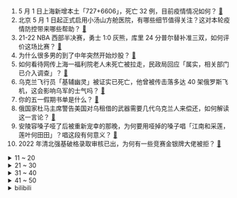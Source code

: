 1. 5 月 1 日上海新增本土「727+6606」，死亡 32 例，目前疫情情况如何？ [:link:](https://www.zhihu.com/question/531000366)
2. 北京 5 月 1 日起正式启用小汤山方舱医院，有哪些细节值得关注？这对本轮疫情防控带来哪些帮助？ [:link:](https://www.zhihu.com/question/530925411)
3. 21-22 NBA 西部半决赛，勇士 1:0 灰熊，库里 24 分普尔替补准三双，如何评价这场比赛？ [:link:](https://www.zhihu.com/question/530996698)
4. 为什么很多男的到了中年突然开始炒股？ [:link:](https://www.zhihu.com/question/419997323)
5. 如何看待网传上海一福利院老人未死亡被拉走，民政局回应「属实，相关部门已介入调查」？ [:link:](https://www.zhihu.com/question/530999769)
6. 乌克兰飞行员「基辅幽灵」被证实已死亡，他曾被传击落多达 40 架俄罗斯飞机，这会影响乌军的士气吗？ [:link:](https://www.zhihu.com/question/530934577)
7. 你的五一假期书单是什么？ [:link:](https://www.zhihu.com/question/530625597)
8. 俄国家杜马主席警告美国对乌租借的武器需要几代乌克兰人来偿还，如何解读这一言论？ [:link:](https://www.zhihu.com/question/530917166)
9. 安陵容嗓子哑了后被重新宠幸的那晚，为何要用哑掉的嗓子唱「江南和采莲，莲叶何田田」？唱这段有何意义？ [:link:](https://www.zhihu.com/question/357314433)
10. 2022 年清北强基破格录取审核已出，为何有一些竞赛金银牌大佬被拒？ [:link:](https://www.zhihu.com/question/530311736)
<details>
<summary>11 ~ 20</summary>

11. 为什么看《情人》不会觉得变态，但是看《洛丽塔》却会觉得有些变态？ [:link:](https://www.zhihu.com/question/293458508)
12. 上海一外卖骑手核酸结果异常仍外出被立案侦查 ，他将承担哪些责任？ [:link:](https://www.zhihu.com/question/530915104)
13. 上海严查「大礼包」腐败并处理多人，目前已核查线索百余条，有哪些信息值得关注？ [:link:](https://www.zhihu.com/question/530883701)
14. 有哪些越早知道越好的人生道理？ [:link:](https://www.zhihu.com/question/329221480)
15. 《王者荣耀》有哪些英雄是看起来很秀，上手发现却不是很难？ [:link:](https://www.zhihu.com/question/456199987)
16. 为什么手机动辄都 1T 存储了，为啥电脑还在死磕 512G 呢？ [:link:](https://www.zhihu.com/question/528859146)
17. 因 iPhone 大卖，苹果一季度营收近 6500 亿人民币，为史上一季度最高收入，哪些信息值得关注？ [:link:](https://www.zhihu.com/question/530580098)
18. 家里不让读公办专科大学，让我出去打工，这该怎么办？ [:link:](https://www.zhihu.com/question/530903340)
19. 劳荣枝案二审因不可抗拒原因中止审理，事件后续会如何发展？还有哪些信息值得关注？ [:link:](https://www.zhihu.com/question/530813268)
20. 美疾控中心最新报告称「找到『神秘』儿童肝炎病情模式」，该疾病有哪些治疗方法？ [:link:](https://www.zhihu.com/question/530878922)
</details>
<details>
<summary>21 ~ 30</summary>

21. 5 月 1 日北京新增 36 例本土确诊病例，5 例本土无症状感染者，目前疫情情况如何？ [:link:](https://www.zhihu.com/question/531000600)
22. 今年普通人该怎么生活？ [:link:](https://www.zhihu.com/question/529372630)
23. 如何评价林更新、谭松韵主演的电视剧《请叫我总监》？ [:link:](https://www.zhihu.com/question/450560027)
24. 福奇称美国已摆脱新冠大流行阶段，但第二天又改口，是什么原因？意味着什么？ [:link:](https://www.zhihu.com/question/530414862)
25. 5 月 1 日起一批新规施行，涉及哪些方面？对生活有何影响？ [:link:](https://www.zhihu.com/question/530502352)
26. 21-22 NBA 东部半决赛，雄鹿 1:0 凯尔特人，字母 24+13+12，如何评价这场比赛？ [:link:](https://www.zhihu.com/question/530981366)
27. 一个人的城府能深到什么程度? [:link:](https://www.zhihu.com/question/321976140)
28. 湖南长沙居民自建房倒塌事故第 7 名被困人员获救，目前情况如何？ [:link:](https://www.zhihu.com/question/530917027)
29. 有什么颈椎按摩仪值得入手吗？ [:link:](https://www.zhihu.com/question/465536243)
30. 钱和幸福，哪个比较重要? [:link:](https://www.zhihu.com/question/528709783)
</details>
<details>
<summary>31 ~ 40</summary>

31. 如何评价综艺《天赐的声音 3》第 7 期？ [:link:](https://www.zhihu.com/question/530682590)
32. 中考感到压力怎么办？ [:link:](https://www.zhihu.com/question/530855938)
33. 俄外交部官员称「俄美战略稳定对话已冻结」，这将带来哪些影响？会发生核战争吗？ [:link:](https://www.zhihu.com/question/530898315)
34. 如何评价祢衡? [:link:](https://www.zhihu.com/question/26521815)
35. 女朋友想要装个洗碗机，有没有用过的来给点建议？ [:link:](https://www.zhihu.com/question/528832350)
36. 为什么现在装修人力比材料贵? [:link:](https://www.zhihu.com/question/521817843)
37. 内心的充实从何而来？ [:link:](https://www.zhihu.com/question/64647085)
38. 《明日方舟》三周年，大家为了抽限定准备了多少资源？ [:link:](https://www.zhihu.com/question/529779034)
39. 宝宝过了6个月还能喝1段的奶粉吗？ [:link:](https://www.zhihu.com/question/336725044)
40. 为什么同样是在后面 QQQ 的毒瘤，潘森被重做了，而船长还可以指向性释放呢？ [:link:](https://www.zhihu.com/question/527450504)
</details>
<details>
<summary>41 ~ 50</summary>

41. 如何管理情绪，你有哪些好的方法？ [:link:](https://www.zhihu.com/question/530125852)
42. 家里没电脑我今年要上高中，需要买电脑吗？ [:link:](https://www.zhihu.com/question/530875974)
43. 怎样学好高中数学？ [:link:](https://www.zhihu.com/question/24190512)
44. 考研备考期间，什么样的作息周期比较合适？ [:link:](https://www.zhihu.com/question/530431769)
45. 如何评价《大侦探 7》第十案 《凛冬将至》？ [:link:](https://www.zhihu.com/question/530478686)
46. 为什么生活会有这么多困难啊? [:link:](https://www.zhihu.com/question/530906886)
47. 你们有没有怪过父母没给你买车买房？ [:link:](https://www.zhihu.com/question/386192299)
48. 怀孕初期孕吐，有什么方法可以缓解吗？ [:link:](https://www.zhihu.com/question/523866681)
49. 防晒一定要在出门前半小时涂吗？ [:link:](https://www.zhihu.com/question/471405498)
50. 2022 年设计院找工作遇冷裁员降薪，设计院出路在哪？ [:link:](https://www.zhihu.com/question/518331901)
</details><details>
<summary>bilibili</summary>

1. 【老番茄】史上最骚杀手(番外篇③) [:link:](//www.bilibili.com/video/BV1E34y1a7vU)
2. 不要“做”挑战？（第十五期） [:link:](//www.bilibili.com/video/BV1aL4y1c7Wo)
3. 知名女星走私的新型毒品，00后竟是目标用户？我顺势扒出了整条新型毒品产业链！【洞察社会系列72】 [:link:](//www.bilibili.com/video/BV1CR4y1K72L)
4. 它改编自最残酷的现实，却被痛批价值观不正确 [:link:](//www.bilibili.com/video/BV1Pr4y1n7UL)
5. 李子柒律师声明 [:link:](//www.bilibili.com/video/BV1gr4y187Xa)
6. 【warma】你也在郁闷吗？来看点轻松的吧！ [:link:](//www.bilibili.com/video/BV1t44y1g7e6)
7. 必须和拖堂抗衡！ [:link:](//www.bilibili.com/video/BV1VF411u7Xz)
8. 【天赐的声音】周深 胡梦周《调查中》 [:link:](//www.bilibili.com/video/BV173411K7fQ)
9. 【Luxiem】Vox Akuma【B站自我介绍】 [:link:](//www.bilibili.com/video/BV1nR4y1K7UP)
10. 太恐怖了！我们经历了无限循环！！！ [:link:](//www.bilibili.com/video/BV1HF411T7oV)
<details>
<summary>11 ~ 20</summary>

11. 祖 国 恩 人 特 鲁 希 略【奇葩小国35】 [:link:](//www.bilibili.com/video/BV1sB4y1m73m)
12. 这是不是你们要的变装 很凉快那种 [:link:](//www.bilibili.com/video/BV1o44y1g7Nw)
13. 夺吉｜23岁藏族唐卡画师美少年:这下颌线比我人生规划都清晰！感觉是融合了欧美人的深邃立体五官，又有一种与生俱来的少数民族独有的野性帅气！ [:link:](//www.bilibili.com/video/BV1VS4y1w7MY)
14. 【Luxiem】Mysta Rias【B站自我介绍】 [:link:](//www.bilibili.com/video/BV1Y5411m7tS)
15. 跌宕起伏大师局！我宁愿做错也不要什么都不做！ [:link:](//www.bilibili.com/video/BV1MF411T7Y1)
16. 《明日方舟》EP - Awaken [:link:](//www.bilibili.com/video/BV1QA4y1D7x8)
17. 看完4月新番，吓得我当场打开了剪辑软件！【泛式】 [:link:](//www.bilibili.com/video/BV19v4y1N7pJ)
18. 进来让世界感受一下什么是内卷王中王！！ [:link:](//www.bilibili.com/video/BV1uS4y1w7GK)
19. 甄嬛：皇上萨日朗！！！ [:link:](//www.bilibili.com/video/BV1v44y137qK)
20. 宠物一分为二术，毛毛再也不用丢啦， 收集起来就可以多了一个小小的它啦～ [:link:](//www.bilibili.com/video/BV1r541117Wk)
</details>
<details>
<summary>21 ~ 30</summary>

21. 【分镜动画/剧情向】Eyes that Watch the World [:link:](//www.bilibili.com/video/BV1W541127zq)
22. 如何偷走一架飞机 [:link:](//www.bilibili.com/video/BV1SL4y1F7VN)
23. “读评论”190身高烦恼 [:link:](//www.bilibili.com/video/BV1KR4y1N7xj)
24. 准备骗我前，请把我的大学名字再念一遍！ [:link:](//www.bilibili.com/video/BV1c44y137qN)
25. 多少个赞，明天射多少箭。（几个月没射箭了）【b友们收手吧，我以为我截止了，原来你们还没截止(ﾟДﾟ)ﾉ】 [:link:](//www.bilibili.com/video/BV1xY4y187Fi)
26. 1996年的中国发生了什么？【激荡四十年·1996】 [:link:](//www.bilibili.com/video/BV1oL4y1V7v2)
27. 为什么会给老鼠立一座纪念碑？致敬实验室牺牲的小白鼠 [:link:](//www.bilibili.com/video/BV1mS4y1c7WN)
28. infinity [:link:](//www.bilibili.com/video/BV1mR4y1K7SB)
29. 鱼   雷 ！【C4快乐阴人流#28】 [:link:](//www.bilibili.com/video/BV1SY4y1877N)
30. “山城小栗旬”给“宫崎骏”剪发？ [:link:](//www.bilibili.com/video/BV1c44y1u7up)
</details>
<details>
<summary>31 ~ 40</summary>

31. 【Luxiem】Shu Yamino【B站自我介绍】 [:link:](//www.bilibili.com/video/BV1sL4y1V7ez)
32. 【Luxiem】Ike Eveland【B站自我介绍】 [:link:](//www.bilibili.com/video/BV1YB4y127Rw)
33. 这是女人之间的战斗 [:link:](//www.bilibili.com/video/BV1TR4y1P7rN)
34. 我花了300小时在vr里造出了高达 [:link:](//www.bilibili.com/video/BV1n541117LB)
35. 国防部正告美方：生化危机制造者必须作出澄清，光躲是躲不过去的 [:link:](//www.bilibili.com/video/BV1UL4y1F72e)
36. 花7天做了只黄金脆皮烤鸡 竟然是钢化膜的口感！？？ [:link:](//www.bilibili.com/video/BV1eu411C7jX)
37. 【原神/𝙎𝙝𝙖𝙙𝙤𝙬 𝙊𝙛 𝙏𝙝𝙚 𝙎𝙪𝙣】来自提瓦特大陆的视觉盛宴 ! [:link:](//www.bilibili.com/video/BV1BB4y1m7aw)
38. 不 要 一 大 早 拍 天 津 蘑 菇 [:link:](//www.bilibili.com/video/BV1M3411K7dg)
39. 史诗级演奏《环太平洋》！两个人VS交响乐团？！！【尔东和小明】 [:link:](//www.bilibili.com/video/BV1xT4y1r71j)
40. “内心敏感的人，自己累别人也累” [:link:](//www.bilibili.com/video/BV1Ru411k7CH)
</details>
<details>
<summary>41 ~ 50</summary>

41. 【Luxiem】Luca Kaneshiro【B站自我介绍】 [:link:](//www.bilibili.com/video/BV1wi4y1m7eV)
42. 动漫里反派的一生是如何度过的 [:link:](//www.bilibili.com/video/BV1oS4y1a7DZ)
43. 三 年 疫 情，欲 望 逐 减 [:link:](//www.bilibili.com/video/BV1q541117y7)
44. 现场见证 "勇士晋级半决赛" 全场观众高喊！库里MVP！！ [:link:](//www.bilibili.com/video/BV1yZ4y1C7hg)
45. 零下-78℃极限散热！把100斤干冰塞进机箱，让CPU瞬间飞升！【科技达】 [:link:](//www.bilibili.com/video/BV1vT4y1r7ik)
46. 老师来旋一个 [:link:](//www.bilibili.com/video/BV1UZ4y1C7Zz)
47. 37首刻在DNA的古装剧神曲！第一首就破防 [:link:](//www.bilibili.com/video/BV1cL4y157PD)
48. 这是什么造型，光线反射之后的效果 [:link:](//www.bilibili.com/video/BV1fu411k7Rt)
49. 谁是红军里的哆啦A梦？【毒舌的南瓜】 [:link:](//www.bilibili.com/video/BV1Ni4y1U7Bv)
50. 《本草纲目》，加亿点点难度 [:link:](//www.bilibili.com/video/BV1MA4y1D7N7)
</details>
<details>
<summary>51 ~ 60</summary>

51. P城一个德莱文 [:link:](//www.bilibili.com/video/BV19a411Y78W)
52. 【生存爆肝一年，建出一座城后】我才发现我错了，这只是一座“徒有其表”的城市 [:link:](//www.bilibili.com/video/BV1Fu411r72u)
53. “你要带着土鸡蛋，偷偷进村，然后惊艳所有人…” [:link:](//www.bilibili.com/video/BV1US4y187DH)
54. 喷射战士：任天堂对射击游戏的颠覆性诠释 [:link:](//www.bilibili.com/video/BV11T4y1r7ix)
55. “你们就是这样对待学长吗” [:link:](//www.bilibili.com/video/BV1Ni4y1m7a2)
56. 从来没有一个省，能像河北这么复杂【中国城市观察22】 [:link:](//www.bilibili.com/video/BV1yA4y1D7Gf)
57. 当我把妈妈做的菜和外卖调包，看她能发现么？ [:link:](//www.bilibili.com/video/BV1S44y1g7cM)
58. “大基建朋克”完整版，来了！ [:link:](//www.bilibili.com/video/BV1ei4y1m7yu)
59. 梁山最帅ADC：公明哥哥由我守护！《水浒传》P19 [:link:](//www.bilibili.com/video/BV1MY4y1h7kY)
60. 【CSVR】在枪战时拔掉了敌人弹匣！ [:link:](//www.bilibili.com/video/BV1Ni4y1U7Z9)
</details>
<details>
<summary>61 ~ 70</summary>

61. 【后背痘痘】后背长痘？还有鸡皮？如何正确改善的方法，来喽！ [:link:](//www.bilibili.com/video/BV1Fa411e77B)
62. 【JUMP】为何米哈游总喜欢作死 [:link:](//www.bilibili.com/video/BV1444y137YC)
63. 王老六：是时候说再见了 [:link:](//www.bilibili.com/video/BV1yi4y1m7TW)
64. 这个视频让你明白，任天堂到底有多牛？【生意02】 [:link:](//www.bilibili.com/video/BV1HS4y1a7ce)
65. 什么样的人会把自己炫洗衣机里啊！ [:link:](//www.bilibili.com/video/BV1TS4y1w7pZ)
66. 《B 站 各 等 级 用 户 现 状  ③》 [:link:](//www.bilibili.com/video/BV1jB4y1m7tP)
67. 小潮team的隔离生活 [:link:](//www.bilibili.com/video/BV1hY4y1k7No)
68. 每笔都是这么刚劲有力，写的这么出其不意 [:link:](//www.bilibili.com/video/BV11S4y1c7Se)
69. 《本草纲目》但是废话文学 [:link:](//www.bilibili.com/video/BV1vT4y1r7Q4)
70. 【时代少年团】哥弟出游记04：睡衣兄弟闹翻天 [:link:](//www.bilibili.com/video/BV1UL4y1F7Eo)
</details>
<details>
<summary>71 ~ 80</summary>

71. 这样子男生可以理解了吧 [:link:](//www.bilibili.com/video/BV1oL4y1F7Vc)
72. （这也能解说？！）史上最燃的弹珠大赛【第十弹】恐怖加速！新世代降临！ [:link:](//www.bilibili.com/video/BV1bR4y1P7e5)
73. 全网首支女寝版《亮剑》斥巨资 [:link:](//www.bilibili.com/video/BV1C44y1g7aw)
74. 评分3.7！开扒奥特曼系列最烂之作！每个奥迷想遗忘的黑历史！ [:link:](//www.bilibili.com/video/BV1sB4y117oG)
75. 怪我，不该在路上乱捡东西 [:link:](//www.bilibili.com/video/BV1v5411R7yr)
76. b站网友写诗，一首比一首奇怪! ! [:link:](//www.bilibili.com/video/BV14r4y1n7vu)
77. 【补档】《日语版我徒弟呢》 [:link:](//www.bilibili.com/video/BV1m34y1e7S3)
78. 【直播录像】鸭主播锐评顶流明星！ [:link:](//www.bilibili.com/video/BV1L3411K78B)
79. 【这就是五一吗？】 [:link:](//www.bilibili.com/video/BV1DL4y1F7s3)
80. 我在国外给腾格尔租了个广告牌 [:link:](//www.bilibili.com/video/BV1gu411C7na)
</details>
<details>
<summary>81 ~ 90</summary>

81. 最近实在太忙了，趁着路边下午茶的时间跟大家聊聊天 [:link:](//www.bilibili.com/video/BV1ir4y1b7DN)
82. 在家也能环游世界？ [:link:](//www.bilibili.com/video/BV1KF411T7e5)
83. 哟呼 跟主人一起回家 [:link:](//www.bilibili.com/video/BV18T4y1r7ym)
84. 曾经的票房神话，造就最好的周星驰与吴孟达！经典港片《赌圣》 [:link:](//www.bilibili.com/video/BV1Qu411k73f)
85. 绝密影像资料：这还是我认识的那个只会玩安琪拉的沈腾吗？ [:link:](//www.bilibili.com/video/BV1kL4y1F7KK)
86. 这套书写的是动物园里的真实故事，孩子特别愿意读 [:link:](//www.bilibili.com/video/BV1PL4y157hy)
87. 杰伦粉丝花式催歌，没有你的歌，华语乐坛该怎么活？ [:link:](//www.bilibili.com/video/BV1kZ4y1C7Mc)
88. 离谱！突然疯狂暗示女友生女儿…她有啥反应？和丈母娘一起整活！ [:link:](//www.bilibili.com/video/BV1aT4y1r7g1)
89. 探秘墨西哥街头美食，玉米病菌真的好吃吗？ [:link:](//www.bilibili.com/video/BV1mS4y1a7fz)
90. 【原神剧场】𝑷𝒐𝒍𝒊𝒔𝒉𝒆𝒅 𝑷𝒆𝒓𝒇𝒐𝒓𝒎𝒂𝒏𝒄𝒆/全员女团向 [:link:](//www.bilibili.com/video/BV1V3411K7SQ)
</details>
<details>
<summary>91 ~ 100</summary>

91. 这玩意儿凭什么卖这么贵？！我5块钱给你做出来！ [:link:](//www.bilibili.com/video/BV1di4y1m7ja)
92. 五 一 脱 单 指 南  ！！！ [:link:](//www.bilibili.com/video/BV1DS4y1a7ps)
93. ⚡️  猫  核  老  鼠  ⚡️ [:link:](//www.bilibili.com/video/BV115411m7rn)
94. 恋爱初期郊游！ [:link:](//www.bilibili.com/video/BV1cY4y1e7nY)
95. b站首个学生时代最全攻略！选科/择校/专业/职业/读研/地区选择方法论大集合！ [:link:](//www.bilibili.com/video/BV1yr4y1b71Q)
96. 拜登羞辱普通军人视频曝光：富人对战争才有发言权 你没有 [:link:](//www.bilibili.com/video/BV1Ca411Y7mD)
97. “ 怕 乌 龟 骑 ，怕 狗 欢 喜 ” [:link:](//www.bilibili.com/video/BV1K44y137eC)
98. 切个胶带球的时间重温锈湖系列 [:link:](//www.bilibili.com/video/BV1gr4y1n7MG)
99. 蜘 蛛 侠 Ｒｅｍｉｘ [:link:](//www.bilibili.com/video/BV1PY411N7ve)
100. 【最吓人赛车】几十个观众被斩首，冠军无视尸体照样领奖 [:link:](//www.bilibili.com/video/BV1YY4y1k7wH)
</details></details>